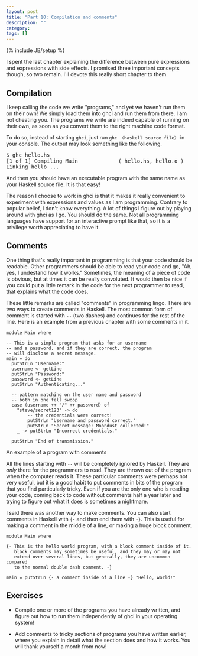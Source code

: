 ```yaml
---
layout: post
title: "Part 10: Compilation and comments"
description: ""
category:
tags: []
---
```

{% include JB/setup %}

I spent the last chapter explaining the difference between pure expressions and expressions with side effects. I promised three important concepts though, so two remain. I'll devote this really short chapter to them.



Compilation
-----------

I keep calling the code we write "programs," and yet we haven't run them on their own! We simply load them into <abbr>ghc</abbr>i and run them from there. I am not cheating you. The programs we write are indeed capable of running on their own, as soon as you convert them to the right machine code format.

To do so, instead of starting `ghci`, just run `ghc 〈haskell source file〉` in your console. The output may look something like the following.

<pre>$ ghc hello.hs
[1 of 1] Compiling Main             ( hello.hs, hello.o )
Linking hello ...</pre>

And then you should have an executable program with the same name as your Haskell source file. It is that easy!

The reason I choose to work in <abbr>ghc</abbr>i is that it makes it really convenient to experiment with expressions and values as I am programming. Contrary to popular belief, I don't know everything. A lot of things I figure out by playing around with <abbr>ghc</abbr>i as I go. You should do the same. Not all programming languages have support for an interactive prompt like that, so it is a privilege worth appreciating to have it.



Comments
--------

One thing that's really important in programming is that your code should be readable. Other programmers should be able to read your code and go, "Ah, yes, I undestand how it works." Sometimes, the meaning of a piece of code is obvious, but at times it can be really convoluted. It would then be nice if you could put a little remark in the code for the next programmer to read, that explains what the code does.

These little remarks are called "comments" in programming lingo. There are two ways to create comments in Haskell. The most common form of comment is started with `--` (two dashes) and continues for the rest of the line. Here is an example from a previous chapter with some comments in it.

    module Main where

    -- This is a simple program that asks for an username
    -- and a password, and if they are correct, the program
    -- will disclose a secret message.
    main = do
      putStrLn "Username:"
      username <- getLine
      putStrLn "Password:"
      password <- getLine
      putStrLn "Authenticating..."

      -- pattern matching on the user name and password
      -- both in one fell swoop
      case (username ++ "/" ++ password) of
        "steve/secret123" -> do
            -- the credentials were correct!
            putStrLn "Username and password correct."
            putStrLn "Secret message: Moondust collected!"
        _ -> putStrLn "Incorrect credentials."

      putStrLn "End of transmission."
<div class="label">An example of a program with comments</div>

All the lines starting with `--` will be completely ignored by Haskell. They are *only* there for the programmers to read. They are thrown out of the program when the computer reads it. These particular comments were perhaps not very useful, but it is a good habit to put comments in bits of the program that you find particularly tricky. Even if you are the only one who is reading your code, coming back to code without comments half a year later and trying to figure out what it does is sometimes a nightmare.

I said there was another way to make comments. You can also start comments in Haskell with `{-` and then end them with `-}`. This is useful for making a comment in the middle of a line, or making a huge block comment.

    module Main where

    {- This is the hello world program, with a block comment inside of it.
       block comments may sometimes be useful, and they may or may not
       extend over several lines, but generally, they are uncommon compared
       to the normal double dash comment. -}

    main = putStrLn {- a comment inside of a line -} "Hello, world!"



Exercises
---------

 *  Compile one or more of the programs you have already written, and figure out how to run them independently of <abbr>ghc</abbr>i in your operating system!

 *  Add comments to tricky sections of programs you have written earlier, where you explain in detail what the section does and how it works. You will thank yourself a month from now!
